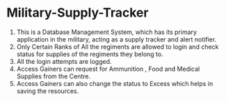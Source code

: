 # Military-Supply-Tracker
1. This is a Database Management System, which has its primary application in the military, acting as a supply tracker and alert notifier.
2. Only Certain Ranks of All the regiments are allowed to login and check status for supplies of the regiments they belong to.
3. All the login attempts are logged.
4. Access Gainers can request for Ammunition , Food and Medical Supplies from the Centre.
5. Access Gainers can also change the status to Excess which helps in saving the resources.
